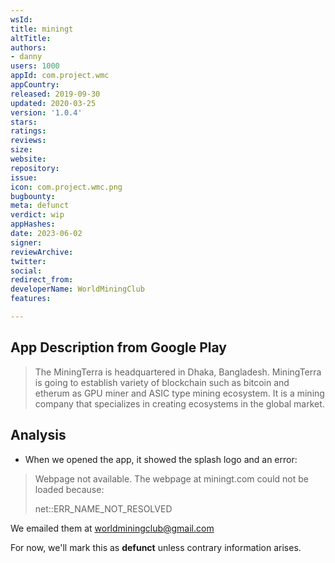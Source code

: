 ```yaml
---
wsId: 
title: miningt
altTitle: 
authors:
- danny
users: 1000
appId: com.project.wmc
appCountry: 
released: 2019-09-30
updated: 2020-03-25
version: '1.0.4'
stars: 
ratings: 
reviews: 
size: 
website: 
repository: 
issue: 
icon: com.project.wmc.png
bugbounty: 
meta: defunct
verdict: wip
appHashes: 
date: 2023-06-02
signer: 
reviewArchive: 
twitter: 
social: 
redirect_from: 
developerName: WorldMiningClub
features: 

---
```


## App Description from Google Play 

> The MiningTerra is headquartered in Dhaka, Bangladesh. MiningTerra is going to establish variety of blockchain such as bitcoin and etherum as GPU miner and ASIC type mining ecosystem. It is a mining company that specializes in creating ecosystems in the global market.

## Analysis 

- When we opened the app, it showed the splash logo and an error:

> Webpage not available. The webpage at miningt.com could not be loaded because:
>
> net::ERR_NAME_NOT_RESOLVED 

We emailed them at worldminingclub@gmail.com 

For now, we'll mark this as **defunct** unless contrary information arises.